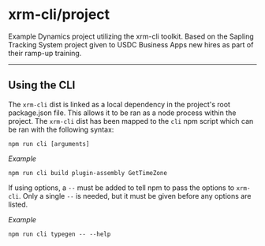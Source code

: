 # xrm-cli/project

Example Dynamics project utilizing the xrm-cli toolkit. Based on the Sapling Tracking System project given to USDC Business Apps new hires as part of their ramp-up training.

---

## Using the CLI

The `xrm-cli` dist is linked as a local dependency in the project's root package.json file. This allows it to be ran as a node process within the project. The `xrm-cli` dist has been mapped to the `cli` npm script which can be ran with the following syntax:

```
npm run cli [arguments]
```

*Example*

```
npm run cli build plugin-assembly GetTimeZone
```

If using options, a `--` must be added to tell npm to pass the options to `xrm-cli`. Only a single `--` is needed, but it must be given before any options are listed.

*Example*

```
npm run cli typegen -- --help
```
